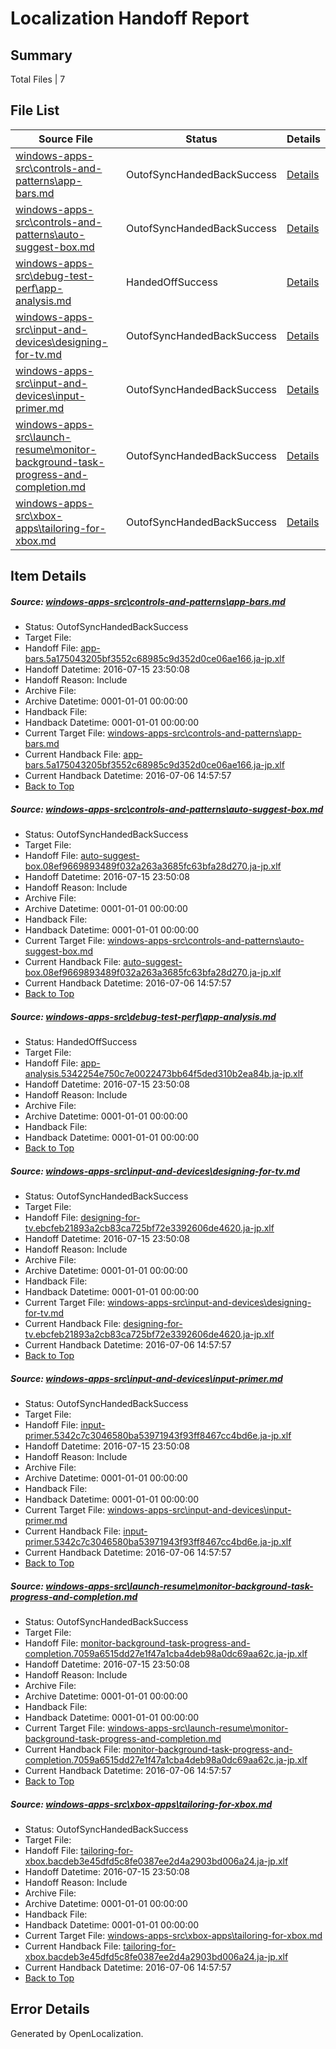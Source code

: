 # <a name='report-top'></a> Localization Handoff Report

## Summary
 Total Files | 7

## File List
 Source File | Status | Details 
 ----------- | ------ | ------- 
 [windows-apps-src\controls-and-patterns\app-bars.md](https://github.com/Microsoft/windows-apps/blob/7ed46ea41262cf8b8c13372522c05cfb4d7374cc/windows-apps-src/controls-and-patterns/app-bars.md) | OutofSyncHandedBackSuccess | [Details](#3d83d06c33b78be00847baf238073b1a656a5c11518)
 [windows-apps-src\controls-and-patterns\auto-suggest-box.md](https://github.com/Microsoft/windows-apps/blob/7ed46ea41262cf8b8c13372522c05cfb4d7374cc/windows-apps-src/controls-and-patterns/auto-suggest-box.md) | OutofSyncHandedBackSuccess | [Details](#6bc71fc1a5e7ea9fbcf04468a609c2402a145c8b519)
 [windows-apps-src\debug-test-perf\app-analysis.md](https://github.com/Microsoft/windows-apps/blob/5d663f414aea1d373f42272245b7b0ed03b73846/windows-apps-src/debug-test-perf/app-analysis.md) | HandedOffSuccess | [Details](#b8ddff5e515524c1a337e584cc995fc2ef5cdb351995)
 [windows-apps-src\input-and-devices\designing-for-tv.md](https://github.com/Microsoft/windows-apps/blob/be941190b03937d3b2c810cd56129f3fbca42b04/windows-apps-src/input-and-devices/designing-for-tv.md) | OutofSyncHandedBackSuccess | [Details](#c00c73780e2171b5075a7d97191be9995b4b9e652743)
 [windows-apps-src\input-and-devices\input-primer.md](https://github.com/Microsoft/windows-apps/blob/7ed46ea41262cf8b8c13372522c05cfb4d7374cc/windows-apps-src/input-and-devices/input-primer.md) | OutofSyncHandedBackSuccess | [Details](#6d947a4cd032eefd8f81e415e527d2fad1a88c7d3012)
 [windows-apps-src\launch-resume\monitor-background-task-progress-and-completion.md](https://github.com/Microsoft/windows-apps/blob/7ed46ea41262cf8b8c13372522c05cfb4d7374cc/windows-apps-src/launch-resume/monitor-background-task-progress-and-completion.md) | OutofSyncHandedBackSuccess | [Details](#5c34988b6a9de382760433c160b265e462f26abd3070)
 [windows-apps-src\xbox-apps\tailoring-for-xbox.md](https://github.com/Microsoft/windows-apps/blob/7ed46ea41262cf8b8c13372522c05cfb4d7374cc/windows-apps-src/xbox-apps/tailoring-for-xbox.md) | OutofSyncHandedBackSuccess | [Details](#4ecea5db19a8cc49d09fa769d79576414bae25ca5437)

## Item Details
##### <a name='3d83d06c33b78be00847baf238073b1a656a5c11518'></a> Source: [windows-apps-src\controls-and-patterns\app-bars.md](https://github.com/Microsoft/windows-apps/blob/7ed46ea41262cf8b8c13372522c05cfb4d7374cc/windows-apps-src/controls-and-patterns/app-bars.md)
* Status: OutofSyncHandedBackSuccess
* Target File: 
* Handoff File: [app-bars.5a175043205bf3552c68985c9d352d0ce06ae166.ja-jp.xlf](https://github.com/Microsoft/WDG.handoff/blob/23b13183d2695dff3cab5010747bb0b43624829e/ol-handoff/Microsoft/windows-apps.ja-jp/master/app-bars.5a175043205bf3552c68985c9d352d0ce06ae166.ja-jp.xlf)
* Handoff Datetime: 2016-07-15 23:50:08
* Handoff Reason: Include
* Archive File: 
* Archive Datetime: 0001-01-01 00:00:00
* Handback File: 
* Handback Datetime: 0001-01-01 00:00:00
* Current Target File: [windows-apps-src\controls-and-patterns\app-bars.md](https://github.com/Microsoft/windows-apps.ja-jp/blob/50184089ee68f46cd2f416adf3a3994777b91210/windows-apps-src/controls-and-patterns/app-bars.md)
* Current Handback File: [app-bars.5a175043205bf3552c68985c9d352d0ce06ae166.ja-jp.xlf](https://github.com/Microsoft/WDG.handback/blob/4b30c8e256811740592ee2bde985c1f06955abde/ol-handback/Microsoft/windows-apps.ja-jp/master/app-bars.5a175043205bf3552c68985c9d352d0ce06ae166.ja-jp.xlf)
* Current Handback Datetime: 2016-07-06 14:57:57
* [Back to Top](#report-top)

##### <a name='6bc71fc1a5e7ea9fbcf04468a609c2402a145c8b519'></a> Source: [windows-apps-src\controls-and-patterns\auto-suggest-box.md](https://github.com/Microsoft/windows-apps/blob/7ed46ea41262cf8b8c13372522c05cfb4d7374cc/windows-apps-src/controls-and-patterns/auto-suggest-box.md)
* Status: OutofSyncHandedBackSuccess
* Target File: 
* Handoff File: [auto-suggest-box.08ef9669893489f032a263a3685fc63bfa28d270.ja-jp.xlf](https://github.com/Microsoft/WDG.handoff/blob/23b13183d2695dff3cab5010747bb0b43624829e/ol-handoff/Microsoft/windows-apps.ja-jp/master/auto-suggest-box.08ef9669893489f032a263a3685fc63bfa28d270.ja-jp.xlf)
* Handoff Datetime: 2016-07-15 23:50:08
* Handoff Reason: Include
* Archive File: 
* Archive Datetime: 0001-01-01 00:00:00
* Handback File: 
* Handback Datetime: 0001-01-01 00:00:00
* Current Target File: [windows-apps-src\controls-and-patterns\auto-suggest-box.md](https://github.com/Microsoft/windows-apps.ja-jp/blob/50184089ee68f46cd2f416adf3a3994777b91210/windows-apps-src/controls-and-patterns/auto-suggest-box.md)
* Current Handback File: [auto-suggest-box.08ef9669893489f032a263a3685fc63bfa28d270.ja-jp.xlf](https://github.com/Microsoft/WDG.handback/blob/4b30c8e256811740592ee2bde985c1f06955abde/ol-handback/Microsoft/windows-apps.ja-jp/master/auto-suggest-box.08ef9669893489f032a263a3685fc63bfa28d270.ja-jp.xlf)
* Current Handback Datetime: 2016-07-06 14:57:57
* [Back to Top](#report-top)

##### <a name='b8ddff5e515524c1a337e584cc995fc2ef5cdb351995'></a> Source: [windows-apps-src\debug-test-perf\app-analysis.md](https://github.com/Microsoft/windows-apps/blob/5d663f414aea1d373f42272245b7b0ed03b73846/windows-apps-src/debug-test-perf/app-analysis.md)
* Status: HandedOffSuccess
* Target File: 
* Handoff File: [app-analysis.5342254e750c7e0022473bb64f5ded310b2ea84b.ja-jp.xlf](https://github.com/Microsoft/WDG.handoff/blob/23b13183d2695dff3cab5010747bb0b43624829e/ol-handoff/Microsoft/windows-apps.ja-jp/master/app-analysis.5342254e750c7e0022473bb64f5ded310b2ea84b.ja-jp.xlf)
* Handoff Datetime: 2016-07-15 23:50:08
* Handoff Reason: Include
* Archive File: 
* Archive Datetime: 0001-01-01 00:00:00
* Handback File: 
* Handback Datetime: 0001-01-01 00:00:00
* [Back to Top](#report-top)

##### <a name='c00c73780e2171b5075a7d97191be9995b4b9e652743'></a> Source: [windows-apps-src\input-and-devices\designing-for-tv.md](https://github.com/Microsoft/windows-apps/blob/be941190b03937d3b2c810cd56129f3fbca42b04/windows-apps-src/input-and-devices/designing-for-tv.md)
* Status: OutofSyncHandedBackSuccess
* Target File: 
* Handoff File: [designing-for-tv.ebcfeb21893a2cb83ca725bf72e3392606de4620.ja-jp.xlf](https://github.com/Microsoft/WDG.handoff/blob/23b13183d2695dff3cab5010747bb0b43624829e/ol-handoff/Microsoft/windows-apps.ja-jp/master/designing-for-tv.ebcfeb21893a2cb83ca725bf72e3392606de4620.ja-jp.xlf)
* Handoff Datetime: 2016-07-15 23:50:08
* Handoff Reason: Include
* Archive File: 
* Archive Datetime: 0001-01-01 00:00:00
* Handback File: 
* Handback Datetime: 0001-01-01 00:00:00
* Current Target File: [windows-apps-src\input-and-devices\designing-for-tv.md](https://github.com/Microsoft/windows-apps.ja-jp/blob/50184089ee68f46cd2f416adf3a3994777b91210/windows-apps-src/input-and-devices/designing-for-tv.md)
* Current Handback File: [designing-for-tv.ebcfeb21893a2cb83ca725bf72e3392606de4620.ja-jp.xlf](https://github.com/Microsoft/WDG.handback/blob/4b30c8e256811740592ee2bde985c1f06955abde/ol-handback/Microsoft/windows-apps.ja-jp/master/designing-for-tv.ebcfeb21893a2cb83ca725bf72e3392606de4620.ja-jp.xlf)
* Current Handback Datetime: 2016-07-06 14:57:57
* [Back to Top](#report-top)

##### <a name='6d947a4cd032eefd8f81e415e527d2fad1a88c7d3012'></a> Source: [windows-apps-src\input-and-devices\input-primer.md](https://github.com/Microsoft/windows-apps/blob/7ed46ea41262cf8b8c13372522c05cfb4d7374cc/windows-apps-src/input-and-devices/input-primer.md)
* Status: OutofSyncHandedBackSuccess
* Target File: 
* Handoff File: [input-primer.5342c7c3046580ba53971943f93ff8467cc4bd6e.ja-jp.xlf](https://github.com/Microsoft/WDG.handoff/blob/23b13183d2695dff3cab5010747bb0b43624829e/ol-handoff/Microsoft/windows-apps.ja-jp/master/input-primer.5342c7c3046580ba53971943f93ff8467cc4bd6e.ja-jp.xlf)
* Handoff Datetime: 2016-07-15 23:50:08
* Handoff Reason: Include
* Archive File: 
* Archive Datetime: 0001-01-01 00:00:00
* Handback File: 
* Handback Datetime: 0001-01-01 00:00:00
* Current Target File: [windows-apps-src\input-and-devices\input-primer.md](https://github.com/Microsoft/windows-apps.ja-jp/blob/50184089ee68f46cd2f416adf3a3994777b91210/windows-apps-src/input-and-devices/input-primer.md)
* Current Handback File: [input-primer.5342c7c3046580ba53971943f93ff8467cc4bd6e.ja-jp.xlf](https://github.com/Microsoft/WDG.handback/blob/4b30c8e256811740592ee2bde985c1f06955abde/ol-handback/Microsoft/windows-apps.ja-jp/master/input-primer.5342c7c3046580ba53971943f93ff8467cc4bd6e.ja-jp.xlf)
* Current Handback Datetime: 2016-07-06 14:57:57
* [Back to Top](#report-top)

##### <a name='5c34988b6a9de382760433c160b265e462f26abd3070'></a> Source: [windows-apps-src\launch-resume\monitor-background-task-progress-and-completion.md](https://github.com/Microsoft/windows-apps/blob/7ed46ea41262cf8b8c13372522c05cfb4d7374cc/windows-apps-src/launch-resume/monitor-background-task-progress-and-completion.md)
* Status: OutofSyncHandedBackSuccess
* Target File: 
* Handoff File: [monitor-background-task-progress-and-completion.7059a6515dd27e1f47a1cba4deb98a0dc69aa62c.ja-jp.xlf](https://github.com/Microsoft/WDG.handoff/blob/23b13183d2695dff3cab5010747bb0b43624829e/ol-handoff/Microsoft/windows-apps.ja-jp/master/monitor-background-task-progress-and-completion.7059a6515dd27e1f47a1cba4deb98a0dc69aa62c.ja-jp.xlf)
* Handoff Datetime: 2016-07-15 23:50:08
* Handoff Reason: Include
* Archive File: 
* Archive Datetime: 0001-01-01 00:00:00
* Handback File: 
* Handback Datetime: 0001-01-01 00:00:00
* Current Target File: [windows-apps-src\launch-resume\monitor-background-task-progress-and-completion.md](https://github.com/Microsoft/windows-apps.ja-jp/blob/50184089ee68f46cd2f416adf3a3994777b91210/windows-apps-src/launch-resume/monitor-background-task-progress-and-completion.md)
* Current Handback File: [monitor-background-task-progress-and-completion.7059a6515dd27e1f47a1cba4deb98a0dc69aa62c.ja-jp.xlf](https://github.com/Microsoft/WDG.handback/blob/4b30c8e256811740592ee2bde985c1f06955abde/ol-handback/Microsoft/windows-apps.ja-jp/master/monitor-background-task-progress-and-completion.7059a6515dd27e1f47a1cba4deb98a0dc69aa62c.ja-jp.xlf)
* Current Handback Datetime: 2016-07-06 14:57:57
* [Back to Top](#report-top)

##### <a name='4ecea5db19a8cc49d09fa769d79576414bae25ca5437'></a> Source: [windows-apps-src\xbox-apps\tailoring-for-xbox.md](https://github.com/Microsoft/windows-apps/blob/7ed46ea41262cf8b8c13372522c05cfb4d7374cc/windows-apps-src/xbox-apps/tailoring-for-xbox.md)
* Status: OutofSyncHandedBackSuccess
* Target File: 
* Handoff File: [tailoring-for-xbox.bacdeb3e45dfd5c8fe0387ee2d4a2903bd006a24.ja-jp.xlf](https://github.com/Microsoft/WDG.handoff/blob/23b13183d2695dff3cab5010747bb0b43624829e/ol-handoff/Microsoft/windows-apps.ja-jp/master/tailoring-for-xbox.bacdeb3e45dfd5c8fe0387ee2d4a2903bd006a24.ja-jp.xlf)
* Handoff Datetime: 2016-07-15 23:50:08
* Handoff Reason: Include
* Archive File: 
* Archive Datetime: 0001-01-01 00:00:00
* Handback File: 
* Handback Datetime: 0001-01-01 00:00:00
* Current Target File: [windows-apps-src\xbox-apps\tailoring-for-xbox.md](https://github.com/Microsoft/windows-apps.ja-jp/blob/50184089ee68f46cd2f416adf3a3994777b91210/windows-apps-src/xbox-apps/tailoring-for-xbox.md)
* Current Handback File: [tailoring-for-xbox.bacdeb3e45dfd5c8fe0387ee2d4a2903bd006a24.ja-jp.xlf](https://github.com/Microsoft/WDG.handback/blob/4b30c8e256811740592ee2bde985c1f06955abde/ol-handback/Microsoft/windows-apps.ja-jp/master/tailoring-for-xbox.bacdeb3e45dfd5c8fe0387ee2d4a2903bd006a24.ja-jp.xlf)
* Current Handback Datetime: 2016-07-06 14:57:57
* [Back to Top](#report-top)


## Error Details

Generated by OpenLocalization.
